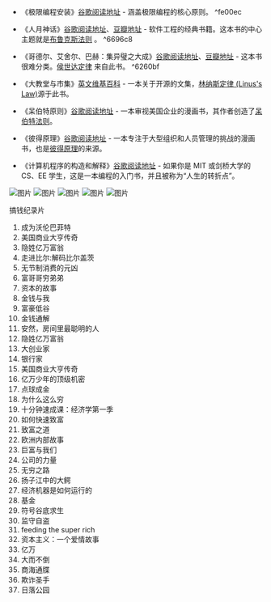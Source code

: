 -   《极限编程安装》[谷歌阅读地址](https://www.goodreads.com/en/book/show/67834) - 涵盖极限编程的核心原则。
     ^fe00ec
-   《人月神话》[谷歌阅读地址](https://www.goodreads.com/book/show/13629.The_Mythical_Man_Month)、[豆瓣地址](https://book.douban.com/subject/26358448/) - 软件工程的经典书籍。这本书的中心主题就是[布鲁克斯法则](#%E5%B8%83%E9%B2%81%E5%85%8B%E6%96%AF%E6%B3%95%E5%88%99-brookss-law) 。
     ^6696c8
-   《哥德尔、艾舍尔、巴赫：集异璧之大成》[谷歌阅读地址](https://www.goodreads.com/book/show/24113.G_del_Escher_Bach)、[豆瓣地址](https://book.douban.com/subject/1291204/) - 这本书很难分类。[侯世达定律](#%e4%be%af%e4%b8%96%e8%be%be%e5%ae%9a%e5%be%8b-hofstadters-law) 来自此书。
     ^6260bf
-   《大教堂与市集》[英文维基百科](https://en.wikipedia.org/wiki/The_Cathedral_and_the_Bazaar) - 一本关于开源的文集，[林纳斯定律 (Linus's Law)](#%E6%9E%97%E7%BA%B3%E6%96%AF%E5%AE%9A%E5%BE%8B-linuss-law)源于此书。
    
-   《呆伯特原则》[谷歌阅读地址](https://www.goodreads.com/book/show/85574.The_Dilbert_Principle) - 一本审视美国企业的漫画书，其作者创造了[呆伯特法则](#%e5%91%86%e4%bc%af%e7%89%b9%e6%b3%95%e5%88%99-the-dilbert-principle)。
    
-   《彼得原理》[谷歌阅读地址](https://www.goodreads.com/book/show/890728.The_Peter_Principle) - 一本专注于大型组织和人员管理的挑战的漫画书，也是[彼得原理](#%e5%bd%bc%e5%be%97%e5%8e%9f%e7%90%86-the-peter-principle)的来源。
    
-   《计算机程序的构造和解释》[谷歌阅读地址](https://www.goodreads.com/book/show/43713) - 如果你是 MIT 或剑桥大学的 CS、EE 学生，这是一本编程的入门书，并且被称为“人生的转折点”。

![图片](https://cdn.jsdelivr.net/gh/Vixcity/FigureBed/img/202110141028112.webp)
![图片](https://cdn.jsdelivr.net/gh/Vixcity/FigureBed/img/202110141028527.webp)
![图片](https://cdn.jsdelivr.net/gh/Vixcity/FigureBed/img/202110141029033.webp)
![图片](https://cdn.jsdelivr.net/gh/Vixcity/FigureBed/img/202110141029558.webp)
![图片](https://cdn.jsdelivr.net/gh/Vixcity/FigureBed/img/202110141029508.webp)

搞钱纪录片
1. 成为沃伦巴菲特
2. 美国商业大亨传奇
3. 隐姓亿万富翁
4. 走进比尔:解码比尔盖茨  
5. 无节制消费的元凶  
6. 富哥哥穷弟弟  
7. 资本的故事  
8. 金钱与我
9. 富豪低谷
10. 金钱通解
11. 安然，房间里最聪明的人
12. 隐姓亿万富翁
13. 大创业家
14. 银行家
15. 美国商业大亨传奇
16. 亿万少年的顶级机密
17. 点球成金
18. 为什么这么穷
19. 十分钟速成课：经济学第一季
20. 如何快速致富
21. 致富之道
22. 欧洲内部故事
23. 巨富与我们
24. 公司的力量
25. 无穷之路
26. 扬子江中的大鳄
27. 经济机器是如何运行的
28. 基金
29. 符号谷底求生
30. 监守自盗
31. feeding the super rich
32. 资本主义：一个爱情故事
33. 亿万
34. 大而不倒
35. 商海通牒
36. 欺诈圣手
37. 日落公园